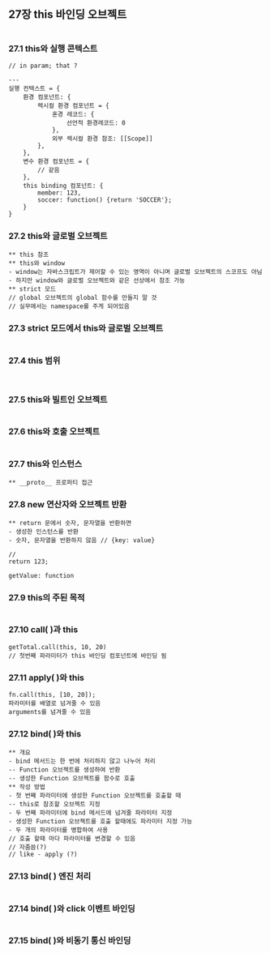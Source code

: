 ## 27장 this 바인딩 오브젝트

```

```

### 27.1 this와 실행 콘텍스트 

```
// in param; that ?

---
실행 컨텍스트 = {
    환경 컴포넌트: {
        렉시컬 환경 컴포넌트 = {
            혼경 레코드: {
                선언적 환경레코드: 0
            },
            외부 렉시컬 환경 참조: [[Scope]]
        },
    },
    변수 환경 컴포넌트 = {
        // 같음
    },
    this binding 컴포넌트: {
        member: 123,
        soccer: function() {return 'SOCCER'};
    }
}

```

### 27.2 this와 글로벌 오브젝트 

```
** this 참조
** this와 window
- window는 자바스크립트가 제어할 수 있는 영역이 아니며 글로벌 오브젝트의 스코프도 아님
- 하지만 window와 글로벌 오브젝트와 같은 선상에서 참조 가능
** strict 모드
// global 오브젝트의 global 함수를 만들지 말 것
// 실무에서는 namespace를 주게 되어있음
```

### 27.3 strict 모드에서 this와 글로벌 오브젝트 

```

```

### 27.4 this 범위 

```


```

### 27.5 this와 빌트인 오브젝트 

```

```

### 27.6 this와 호출 오브젝트 

```

```

### 27.7 this와 인스턴스 

```
** __proto__ 프로퍼티 접근
```

### 27.8 new 연산자와 오브젝트 반환 

```
** return 문에서 숫자, 문자열을 반환하면
- 생성한 인스턴스를 반환
- 숫자, 문자열을 반환하지 않음 // {key: value}

//
return 123;

getValue: function
```

### 27.9 this의 주된 목적 

```

```

### 27.10 call( )과 this 

```
getTotal.call(this, 10, 20)
// 첫번째 파라미터가 this 바인딩 컴포넌트에 바인딩 됨
```

### 27.11 apply( )와 this

```
fn.call(this, [10, 20]);
파라미터를 배열로 넘겨줄 수 있음
arguments를 넘겨줄 수 있음
```

### 27.12 bind( )와 this 

```
** 개요
- bind 메서드는 한 번에 처리하지 않고 나누어 처리
-- Function 오브젝트를 생성하여 반환
-- 생성한 Function 오브젝트를 함수로 호출
** 작성 방법
- 첫 번째 파라미터에 생성한 Function 오브젝트를 호출할 때
-- this로 참조할 오브젝트 지정
- 두 번째 파라미터에 bind 메서드에 넘겨줄 파라미터 지정
- 생성한 Function 오브젝트를 호출 할때에도 파라미터 지정 가능
- 두 개의 파라미터를 병합하여 사용
// 호출 할때 마다 파라미터를 변경할 수 있음
// 자줌씀(?)
// like - apply (?)
```

### 27.13 bind( ) 엔진 처리 

```

```

### 27.14 bind( )와 click 이벤트 바인딩 

```

```

### 27.15 bind( )와 비동기 통신 바인딩 

```

```
